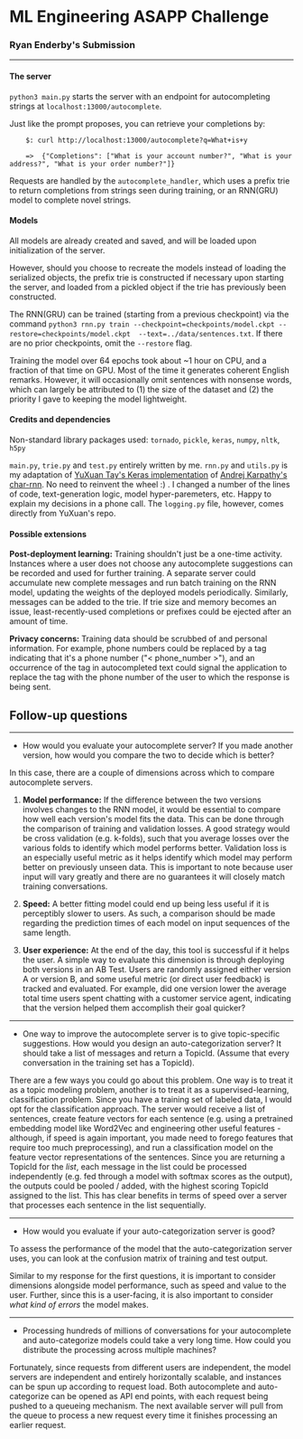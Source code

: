 # ML Engineering ASAPP Challenge
### Ryan Enderby's Submission



---
#### The server
`python3 main.py` starts the server with an endpoint for autocompleting strings at `localhost:13000/autocomplete`.

Just like the prompt proposes, you can retrieve your completions by:

        $: curl http://localhost:13000/autocomplete?q=What+is+y

        =>  {"Completions": ["What is your account number?", "What is your address?", "What is your order number?"]}

Requests are handled by the `autocomplete_handler`, which uses a prefix trie to return completions from strings seen during training, or an RNN(GRU) model to complete novel strings.

#### Models
All models are already created and saved, and will be loaded upon initialization of the server.

However, should you choose to recreate the models instead of loading the serialized objects, the prefix trie is constructed if necessary upon starting the server, and loaded from a pickled object if the trie has previously been constructed.

The RNN(GRU) can be trained (starting from a previous checkpoint) via the command `python3 rnn.py train --checkpoint=checkpoints/model.ckpt --restore=checkpoints/model.ckpt  --text=../data/sentences.txt`.  If there are no prior checkpoints, omit the `--restore` flag.

Training the model over 64 epochs took about ~1 hour on CPU, and a fraction of that time on GPU.  Most of the time it generates coherent English remarks.  However, it will occasionally omit sentences with nonsense words, which can largely be attributed to (1) the size of the dataset and (2) the priority I gave to keeping the model lightweight.


#### Credits and dependencies
Non-standard library packages used: `tornado`, `pickle`, `keras`, `numpy`, `nltk`, `h5py`

`main.py`, `trie.py` and `test.py` entirely written by me.  `rnn.py` and `utils.py` is my adaptation of [YuXuan Tay's Keras implementation](https://github.com/yxtay/char-rnn-text-generation) of [Andrej Karpathy's char-rnn](https://github.com/karpathy/char-rnn).  No need to reinvent the wheel :) . I changed a number of the lines of code, text-generation logic, model hyper-paremeters, etc. Happy to explain my decisions in a phone call. The `logging.py` file, however, comes directly from YuXuan's repo.

#### Possible extensions

**Post-deployment learning:** Training shouldn't just be a one-time activity.  Instances where a user does not choose any autocomplete suggestions can be recorded and used for further training.  A separate server could accumulate new complete messages and run batch training on the RNN model, updating the weights of the deployed models periodically.  Similarly, messages can be added to the trie.  If trie size and memory becomes an issue, least-recently-used completions or prefixes could be ejected after an amount of time.

**Privacy concerns:** Training data should be scrubbed of and personal information.  For example, phone numbers could be replaced by a tag indicating that it's a phone number ("< phone_number >"), and an occurrence of the tag in autocompleted text could signal the application to replace the tag with the phone number of the user to which the response is being sent.


## Follow-up questions
---

- How would you evaluate your autocomplete server? If you made another version, how would you compare the two to decide which is better?

In this case, there are a couple of dimensions across which to compare autocomplete servers.

1. **Model performance:** If the difference between the two versions involves changes to the RNN model, it would be essential to compare how well each version's model fits the data.  This can be done through the comparison of training and validation losses.  A good strategy would be cross validation (e.g. k-folds), such that you average losses over the various folds to identify which model performs better.  Validation loss is an especially useful metric as it helps identify which model may perform better on previously unseen data.  This is important to note because user input will vary greatly and there are no guarantees it will closely match training conversations.

2. **Speed:** A better fitting model could end up being less useful if it is perceptibly slower to users.  As such, a comparison should be made regarding the prediction times of each model on input sequences of the same length.

3. **User experience:** At the end of the day, this tool is successful if it helps the user.  A simple way to evaluate this dimension is through deploying both versions in an AB Test.  Users are randomly assigned either version A or version B, and some useful metric (or direct user feedback) is tracked and evaluated.  For example, did one version lower the average total time users spent chatting with a customer service agent, indicating that the version helped them accomplish their goal quicker?
    
---
- One way to improve the autocomplete server is to give topic-specific suggestions. How would you design an auto-categorization server? It should take a list of messages and return a TopicId. (Assume that every conversation in the training set has a TopicId).

There are a few ways you could go about this problem. One way is to treat it as a topic modeling problem, another is to treat it as a supervised-learning, classification problem.  Since you have a training set of labeled data, I would opt for the classification approach.  The server would receive a list of sentences, create feature vectors for each sentence (e.g. using a pretrained embedding model like Word2Vec and engineering other useful features - although, if speed is again important, you made need to forego features that require too much preprocessing), and run a classification model on the feature vector representations of the sentences. Since you are returning a TopicId for the *list*, each message in the list could be processed independently (e.g. fed through a model with softmax scores as the output), the outputs could be pooled / added, with the highest scoring TopicId assigned to the list.  This has clear benefits in terms of speed over a server that processes each sentence in the list sequentially.

---
- How would you evaluate if your auto-categorization server is good?

To assess the performance of the model that the auto-categorization server uses, you can look at the confusion matrix of training and test output.

Similar to my response for the first questions, it is important to consider dimensions alongside model performance, such as speed and value to the user.  Further, since this is a user-facing, it is also important to consider *what kind of errors* the model makes.  

---
- Processing hundreds of millions of conversations for your autocomplete and auto-categorize models could take a very long time. How could you distribute the processing across multiple machines?

Fortunately, since requests from different users are independent, the model servers are independent and entirely horizontally scalable, and instances can be spun up according to request load.  Both autocomplete and auto-categorize can be opened as API end points, with each request being pushed to a queueing mechanism.  The next available server will pull from the queue to process a new request every time it finishes processing an earlier request.
